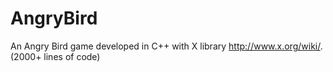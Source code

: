 AngryBird
=========

An Angry Bird game developed in C++ with X library http://www.x.org/wiki/. (2000+ lines of code)

